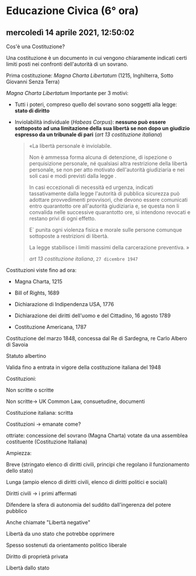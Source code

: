 # Educazione Civica (6° ora)

## mercoledì 14 aprile 2021, 12:50:02

Cos'è una Costituzione?

Una costituzione è un documento in cui vengono chiaramente indicati certi limiti posti nei confronti dell'autorità di un sovrano.

Prima costituzione: *Magna Charta Libertatum* (1215, Inghilterra, Sotto Giovanni Senza Terra)

*Magna Charta Libertatum*  Importante per 3 motivi:

* Tutti i poteri, compreso quello del sovrano sono soggetti alla legge: **stato di diritto**

* Inviolabilità individuale (*Habeas Corpus*):
  **nessuno può essere sottoposto ad una limitazione della sua libertà se non dopo un giudizio espresso da un tribunale di pari** (*art 13 costituzione italiana*)

  > «La libertà personale è inviolabile.
  >
  > Non è ammessa forma alcuna di detenzione, di ispezione o perquisizione personale, né qualsiasi altra restrizione della libertà personale, se non per atto motivato dell'autorità giudiziaria e nei soli casi e modi previsti dalla legge .
  >
  > In casi eccezionali di necessità ed urgenza, indicati tassativamente dalla legge l'autorità di pubblica sicurezza può adottare provvedimenti provvisori, che devono essere comunicati entro quarantotto ore all'autorità giudiziaria e, se questa non li convalida nelle successive quarantotto ore, si intendono revocati e restano privi di ogni effetto.
  >
  > E` punita ogni violenza fisica e morale sulle persone comunque sottoposte a restrizioni di libertà.
  >
  > La legge stabilisce i limiti massimi della carcerazione preventiva. »
  >
  > *art 13 costituzione italiana*, ``27 dicembre 1947``

Costituzioni viste fino ad ora:

* Magna Charta, 1215

* Bill of Rights, 1689

* Dichiarazione di Indipendenza USA, 1776

* Dichiarazione dei diritti dell'uomo e del Cittadino, 16 agosto 1789

* Costituzione Americana, 1787



Costituzione del marzo 1848, concessa dal Re di Sardegna, re Carlo Albero di Savoia

Statuto albertino

Valida fino a entrata in vigore della costituzione italiana del 1948



Costituzioni:

Non scritte o scritte



Non scritte-> UK
Common Law, consuetudine, documenti

Costituzione italiana: scritta

Costituzioni -> emanate come?

ottriate: concessione del sovrano (Magna Charta)
votate da una assemblea costituente (Costituzione Italiana)



Ampiezza:

Breve (stringato elenco di diritti civili, principi che regolano il funzionamento dello stato)

Lunga (ampio elenco di diritti civili, elenco di diritti politici e sociali)



Diritti civili -> i primi affermati

Difendere la sfera di autonomia del suddito dall'ingerenza del potere pubblico

Anche chiamate "Libertà negative"

Libertà da uno stato che potrebbe opprimere

Spesso sostenuti da orientamento politico liberale

Diritto di proprietà privata

Libertà dallo stato